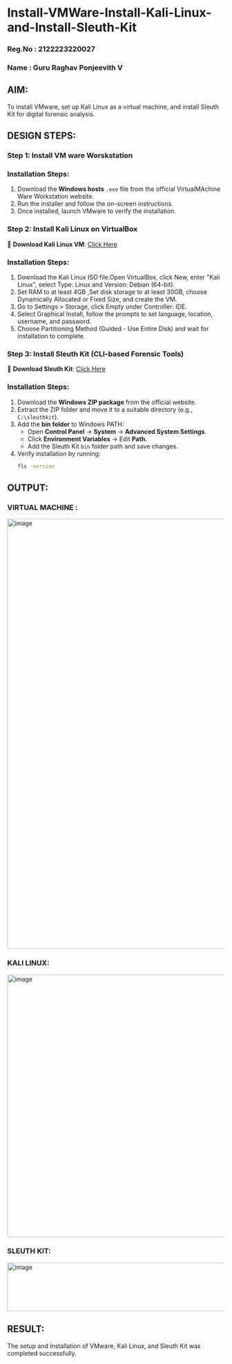 # Install-VMWare-Install-Kali-Linux-and-Install-Sleuth-Kit
### Reg.No : 2122223220027
### Name : Guru Raghav Ponjeevith V
## AIM:

To install VMware, set up Kali Linux as a virtual machine, and install Sleuth Kit for digital forensic analysis.

## DESIGN STEPS:

### **Step 1: Install  VM ware Worskstation**

### **Installation Steps:**
1. Download the **Windows hosts** `.exe` file from the official VirtualMAchine Ware Workstation website.  
2. Run the installer and follow the on-screen instructions.  
3. Once installed, launch VMware to verify the installation.


### **Step 2: Install Kali Linux on VirtualBox**
🔗 **Download Kali Linux VM**: [Click Here](https://www.kali.org/get-kali/#kali-virtual-machines)  

### **Installation Steps:**
1. Download the Kali Linux ISO file.Open VirtualBox, click New, enter "Kali Linux", select Type: Linux and Version: Debian (64-bit).  
2. Set RAM to at least 4GB ,Set disk storage to at least 30GB, choose Dynamically Allocated or Fixed Size, and create the VM. 
3. Go to Settings > Storage, click Empty under Controller: IDE. 
4. Select Graphical Install, follow the prompts to set language, location, username, and password.
5. Choose Partitioning Method (Guided - Use Entire Disk) and wait for installation to complete.


### **Step 3: Install Sleuth Kit (CLI-based Forensic Tools)**
🔗 **Download Sleuth Kit**: [Click Here](https://sleuthkit.org/download.php)  

### **Installation Steps:**
1. Download the **Windows ZIP package** from the official website.  
2. Extract the ZIP folder and move it to a suitable directory (e.g., `C:\sleuthkit`).  
3. Add the **bin folder** to Windows PATH:
   - Open **Control Panel** → **System** → **Advanced System Settings**.  
   - Click **Environment Variables** → Edit **Path**.  
   - Add the Sleuth Kit `bin` folder path and save changes.  
4. Verify installation by running:
   ```sh
   fls -version


## OUTPUT:
### VIRTUAL MACHINE :

<img width="1919" height="994" alt="image" src="https://github.com/user-attachments/assets/1ca68175-9aa3-4f67-889a-08e78c17d97c" />


### KALI LINUX:
<img width="1296" height="607" alt="image" src="https://github.com/user-attachments/assets/84c9f9cf-e7d7-4f83-910e-c1872097349d" />

### SLEUTH KIT:

<img width="1422" height="112" alt="image" src="https://github.com/user-attachments/assets/804b5f46-6f90-46e0-8fc9-3c52f14ede21" />

## RESULT:
The setup and installation of VMware, Kali Linux, and Sleuth Kit was completed successfully.
